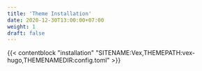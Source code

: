 ```yaml
---
title: 'Theme Installation'
date: 2020-12-30T13:00:00+07:00
weight: 1
draft: false
---
```


{{< contentblock "installation" "SITENAME:Vex,THEMEPATH:vex-hugo,THEMENAMEDIR:config.toml" >}}
